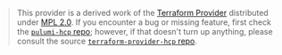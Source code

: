 > This provider is a derived work of the [Terraform Provider](https://github.com/terraform-providers/terraform-provider-hcp)
> distributed under [MPL 2.0](https://www.mozilla.org/en-US/MPL/2.0/). If you encounter a bug or missing feature,
> first check the [`pulumi-hcp` repo](/issues); however, if that doesn't turn up anything,
> please consult the source [`terraform-provider-hcp` repo](https://github.com/terraform-providers/terraform-provider-hcp/issues).
